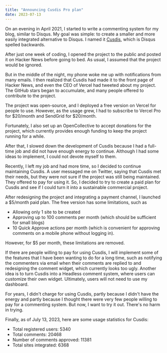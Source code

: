 ```yaml
---
title: "Announcing Cusdis Pro plan"
date: 2023-07-13
---
```


On an evening in April 2021, I started to write a commenting system for my blog, similar to Disqus. My goal was simple: to create a smaller and more easily integrated alternative to Disqus. I named it [Cusdis](https://cusdis.com), which is Disqus spelled backwards.

After just one week of coding, I opened the project to the public and posted it on Hacker News before going to bed. As usual, I assumed that the project would be ignored.

But in the middle of the night, my phone woke me up with notifications from many emails. I then realized that Cusdis had made it to the front page of Hacker News, and even the CEO of Vercel had tweeted about my project. The GitHub stars began to accumulate, and many people offered to contribute to the project.

The project was open-source, and I deployed a free version on Vercel for people to use. However, as the usage grew, I had to subscribe to Vercel Pro for $20/month and SendGrid for $20/month.

Fortunately, I also set up an OpenCollective to accept donations for the project, which currently provides enough funding to keep the project running for a while.

After that, I slowed down the development of Cusdis because I had a full-time job and did not have enough energy to continue. Although I had some ideas to implement, I could not devote myself to them.

Recently, I left my job and had more time, so I decided to continue maintaining Cusdis. A user messaged me on Twitter, saying that Cusdis met their needs, but they were not sure if the project was still being maintained. They offered to pay for using it. So, I decided to try to create a paid plan for Cusdis and see if I could turn it into a sustainable commercial project.

After redesigning the project and integrating a payment channel, I launched a $5/month paid plan. The free version has some limitations, such as 

  - Allowing only 1 site to be created
  - Approving up to 100 comments per month (which should be sufficient for small blogs)
  - 10 Quick Approve actions per month (which is convenient for approving comments on a mobile phone without logging in). 
  
However, for $5 per month, these limitations are removed.

If there are people willing to pay for using Cusdis, I will implement some of the features that I have been wanting to do for a long time, such as notifying the commenters via email when their comments are replied to and redesigning the comment widget, which currently looks too ugly. Another idea is to turn Cusdis into a Headless comment system, where users can customize their own widget. Ultimately, users will not need to use my dashboard.

For years, I didn't charge for using Cusdis, partly because I didn't have the energy and partly because I thought there were very few people willing to pay for a commenting system. But now, I want to try it out. There's no harm in trying.

Finally, as of July 13, 2023, here are some usage statistics for Cusdis:

- Total registered users: 5340
- Total comments: 20468
- Number of comments approved: 11381
- Total sites integrated: 6368
